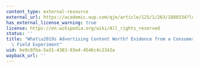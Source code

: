 ```yaml
---
content_type: external-resource
external_url: https://academic.oup.com/qje/article/125/1/263/1880334?login=true
has_external_license_warning: true
license: https://en.wikipedia.org/wiki/All_rights_reserved
status: ''
title: "What\u2019s Advertising Content Worth? Evidence from a Consumer Credit Marketing\
  \ Field Experiment"
uid: be9c8fba-5a31-4383-93e4-4546c4c2342a
wayback_url: ''
---
```

